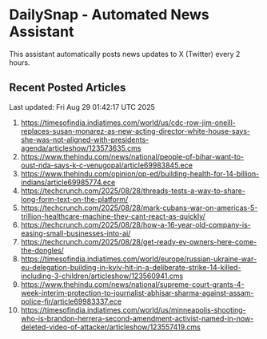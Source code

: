 # DailySnap - Automated News Assistant

This assistant automatically posts news updates to X (Twitter) every 2 hours.

## Recent Posted Articles

Last updated: Fri Aug 29 01:42:17 UTC 2025

1. https://timesofindia.indiatimes.com/world/us/cdc-row-jim-oneill-replaces-susan-monarez-as-new-acting-director-white-house-says-she-was-not-aligned-with-presidents-agenda/articleshow/123573635.cms
2. https://www.thehindu.com/news/national/people-of-bihar-want-to-oust-nda-says-k-c-venugopal/article69983845.ece
3. https://www.thehindu.com/opinion/op-ed/building-health-for-14-billion-indians/article69985774.ece
4. https://techcrunch.com/2025/08/28/threads-tests-a-way-to-share-long-form-text-on-the-platform/
5. https://techcrunch.com/2025/08/28/mark-cubans-war-on-americas-5-trillion-healthcare-machine-they-cant-react-as-quickly/
6. https://techcrunch.com/2025/08/28/how-a-16-year-old-company-is-easing-small-businesses-into-ai/
7. https://techcrunch.com/2025/08/28/get-ready-ev-owners-here-come-the-dongles/
8. https://timesofindia.indiatimes.com/world/europe/russian-ukraine-war-eu-delegation-building-in-kyiv-hit-in-a-deliberate-strike-14-killed-including-3-children/articleshow/123560941.cms
9. https://www.thehindu.com/news/national/supreme-court-grants-4-week-interim-protection-to-journalist-abhisar-sharma-against-assam-police-fir/article69983337.ece
10. https://timesofindia.indiatimes.com/world/us/minneapolis-shooting-who-is-brandon-herrera-second-amendment-activist-named-in-now-deleted-video-of-attacker/articleshow/123557419.cms
